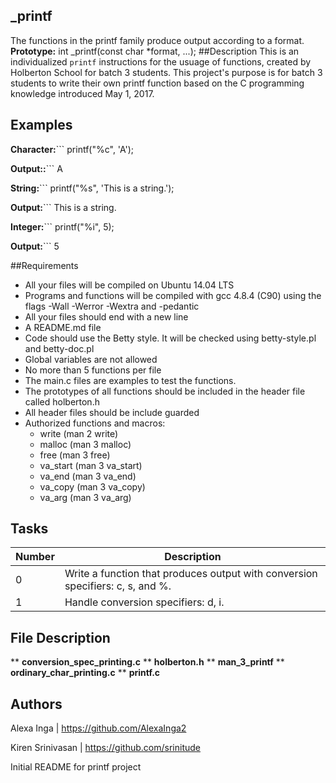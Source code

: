 ## _printf
The functions in the printf family produce output according to a format.
**Prototype:** int _printf(const char *format, ...);
##Description
This is an individualized ```printf``` instructions for the usuage of functions, created by Holberton School for batch 3 students.  This project's purpose is for batch 3 students to  write their own printf function based on the C programming knowledge introduced May 1, 2017.
## Examples
**Character:**```
		printf("%c", 'A');

**Output::**``` A

**String:**```
		 printf("%s", 'This is a string.');

**Output:**``` This is a string.

**Integer:**```
		printf("%i", 5);

**Output:**``` 5

##Requirements
* All your files will be compiled on Ubuntu 14.04 LTS
* Programs and functions will be compiled with gcc 4.8.4 (C90) using the flags -Wall -Werror -Wextra and -pedantic
* All your files should end with a new line
* A README.md file
* Code should use the Betty style. It will be checked using betty-style.pl and betty-doc.pl
* Global variables are not allowed
* No more than 5 functions per file
* The main.c files are examples to test the functions.
* The prototypes of all functions should be included in the header file called holberton.h
* All header files should be include guarded
* Authorized functions and macros:
  * write (man 2 write)
  * malloc (man 3 malloc)
  * free (man 3 free)
  * va_start (man 3 va_start)
  * va_end (man 3 va_end)
  * va_copy (man 3 va_copy)
  * va_arg (man 3 va_arg)
## Tasks
Number | Description
------ | -----------
0      | Write a function that produces output with conversion specifiers: c, s, and %.
1      | Handle conversion specifiers: d, i.
## File Description
** **conversion_spec_printing.c**
** **holberton.h**
** **man_3_printf**
** **ordinary_char_printing.c**
** **printf.c**
## Authors
Alexa Inga | https://github.com/AlexaInga2

Kiren Srinivasan | https://github.com/srinitude


Initial README for printf project